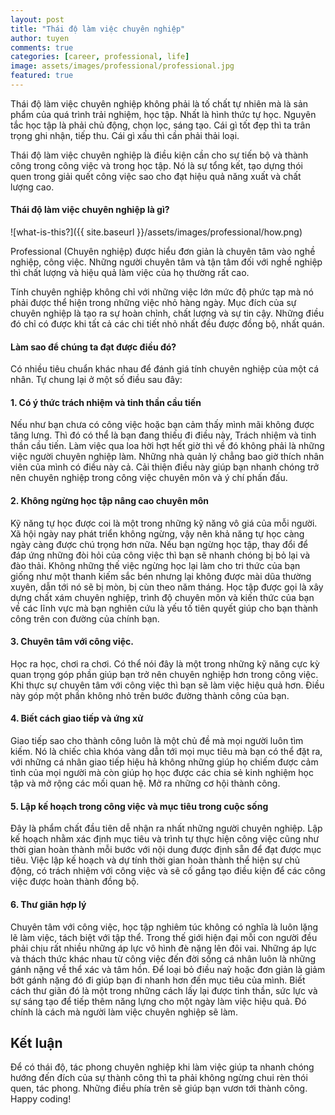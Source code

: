 ```yaml
---
layout: post
title: "Thái độ làm việc chuyên nghiệp"
author: tuyen
comments: true
categories: [career, professional, life]
image: assets/images/professional/professional.jpg
featured: true
---
```


Thái độ làm việc chuyên nghiệp không phải là tố chất tự nhiên mà là sản phẩm của quá trình trải nghiệm, học tập. Nhất là hình thức tự học. Nguyên tắc học tập là phải chủ động, chọn lọc, sáng tạo. Cái gì tốt đẹp thì ta trân trọng ghi nhận, tiếp thu. Cái gì xấu thì cần phải thải loại.

Thái độ làm việc chuyên nghiệp là điều kiện cần cho sự tiến bộ và thành công trong công việc và trong học tập. Nó là sự tổng kết, tạo dựng thói quen trong giải quết công việc sao cho đạt hiệu quả năng xuất và chất lượng cao.

#### Thái độ làm việc chuyên nghiệp là gì?

![what-is-this?]({{ site.baseurl }}/assets/images/professional/how.png)

Professional (Chuyên nghiệp) được hiểu đơn giản là chuyên tâm vào nghề nghiệp, công việc. Những người chuyên tâm và tận tâm đối với nghề nghiệp thì chất lượng và hiệu quả làm việc của họ thường rất cao.

Tính chuyên nghiệp không chỉ với những việc lớn mức độ phức tạp mà nó phải được thể hiện trong những việc nhỏ hàng ngày. Mục đích của sự chuyên nghiệp là tạo ra sự hoàn chỉnh, chất lượng và sự tin cậy. Những điều đó chỉ có được khi tất cả các chi tiết nhỏ nhất đều được đồng bộ, nhất quán.

#### Làm sao để chúng ta đạt được điều đó?

Có nhiều tiêu chuẩn khác nhau để đánh giá tính chuyên nghiệp của một cá nhân. Tự chung lại ở một số điều sau đây:

#### 1. Có ý thức trách nhiệm và tinh thần cầu tiến

Nếu như bạn chưa có công việc hoặc bạn cảm thấy mình mãi không được tăng lưng. Thì đó có thể là bạn đang thiếu đi điều này, Trách nhiệm và tinh thần cầu tiến. Làm việc qua loa hời hợt hết giờ thì về đó không phải là những việc người chuyên nghiệp làm. Những nhà quản lý chẳng bao giờ thích nhân viên của mình có điều này cả. Cải thiện điều này giúp bạn nhanh chóng trở nên chuyên nghiệp trong công việc chuyên môn và ý chí phấn đấu.

#### 2. Không ngừng học tập nâng cao chuyên môn

Kỹ năng tự học được coi là một trong những kỹ năng vô giá của mỗi người. Xã hội ngày nay phát triển không ngừng, vậy nên khả năng tự học càng ngày càng được chú trọng hơn nữa. Nếu bạn ngừng học tập, thay đổi để đáp ứng những đòi hỏi của công việc thì bạn sẽ nhanh chóng bị bỏ lại và đào thải. Không những thế việc ngừng học lại làm cho tri thức của bạn giống như một thanh kiếm sắc bén nhưng lại không được mài dũa thường xuyên, dẫn tới nó sẽ bị mòn, bị cùn theo năm tháng. Học tập được gọi là xây dựng chất xám chuyên nghiệp, trình độ chuyên môn và kiến thức của bạn về các lĩnh vực mà bạn nghiên cứu là yếu tố tiên quyết giúp cho bạn thành công trên con đường của chính bạn.

#### 3. Chuyên tâm với công việc.

Học ra học, chơi ra chơi. Có thể nói đây là một trong những kỹ năng cực kỳ quan trọng góp phần giúp bạn trở nên chuyên nghiệp hơn trong công việc. Khi thực sự chuyên tâm với công việc thì bạn sẽ làm việc hiệu quả hơn. Điều này góp một phần không nhỏ trên bước đường thành công của bạn.

#### 4. Biết cách giao tiếp và ứng xử

Giao tiếp sao cho thành công luôn là một chủ đề mà mọi người luôn tìm kiếm. Nó là chiếc chìa khóa vàng dẫn tới mọi mục tiêu mà bạn có thể đặt ra, với những cá nhân giao tiếp hiệu hả không những giúp họ chiếm được cảm tình của mọi người mà còn giúp họ học được các chia sẻ kinh nghiệm học tập và mở rộng các mối quan hệ. Mở ra những cơ hội thành công.

#### 5. Lập kế hoạch trong công việc và mục tiêu trong cuộc sống

Đây là phẩm chất đầu tiên dễ nhận ra nhất những người chuyên nghiệp. Lập kế hoạch nhằm xác định mục tiêu và trình tự thực hiện công việc cũng như thời gian hoàn thành mỗi bước với nội dung được định sẵn để đạt được mục tiêu. Việc lập kế hoạch và dự tính thời gian hoàn thành thể hiện sự chủ động, có trách nhiệm với công việc và sẽ cố gắng tạo điều kiện để các công việc được hoàn thành đồng bộ.

#### 6. Thư giãn hợp lý

Chuyên tâm với công việc, học tập nghiêm túc không có nghĩa là luôn lặng lẽ làm việc, tách biệt với tập thể. Trong thế giới hiện đại mỗi con người đều phải chịu rất nhiều những áp lực vô hình đè nặng lên đôi vai. Những áp lực và thách thức khác nhau từ công việc đến đời sống cá nhân luôn là những gánh nặng về thể xác và tâm hồn. Để loại bỏ điều naỳ hoặc đơn giản là giảm bớt gánh nặng đó đi giúp bạn đi nhanh hơn đến mục tiêu của mình. Biết cách thư giãn đó là một trong những cách lấy lại được tinh thần, sức lực và sự sáng tạo để tiếp thêm năng lựng cho một ngày làm việc hiệu quả. Đó chính là cách mà người làm việc chuyên nghiệp sẽ làm.


## Kết luận

Để có thái độ, tác phong chuyên nghiệp khi làm việc giúp ta nhanh chóng hướng đến đích của sự thành công thì ta phải không ngừng chui rèn thói quen, tác phong. Những điều phía trên sẽ giúp bạn vươn tới thành công. Happy coding!

